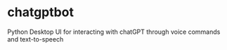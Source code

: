 # chatgptbot
Python Desktop UI for interacting with chatGPT through voice commands and text-to-speech
